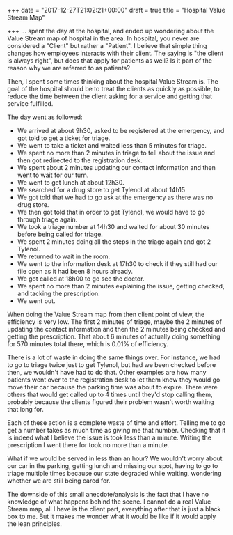 +++
date = "2017-12-27T21:02:21+00:00"
draft = true
title = "Hospital Value Stream Map"

+++
... spent the day at the hospital, and ended up wondering about the Value Stream map of hospital in the area. In hospital, you never are considered a "Client" but rather a "Patient". I believe that simple thing changes how employees interacts with their client. The saying is "the client is always right", but does that apply for patients as well? Is it part of the reason why we are referred to as patients?

Then, I spent some times thinking about the hospital Value Stream is. The goal of the hospital should be to treat the clients as quickly as possible, to reduce the time between the client asking for a service and getting that service fulfilled.

The day went as followed:

* We arrived at about 9h30, asked to be registered at the emergency, and got told to get a ticket for triage.
* We went to take a ticket and waited less than 5 minutes for triage.
* We spent no more than 2 minutes in triage to tell about the issue and then got redirected to the registration desk.
* We spent about 2 minutes updating our contact information and then went to wait for our turn.
* We went to get lunch at about 12h30.
* We searched for a drug store to get Tylenol at about 14h15
* We got told that we had to go ask at the emergency as there was no drug store.
* We then got told that in order to get Tylenol, we would have to go through triage again.
* We took a triage number at 14h30 and waited for about 30 minutes before being called for triage.
* We spent 2 minutes doing all the steps in the triage again and got 2 Tylenol.
* We returned to wait in the room.
* We went to the information desk at 17h30 to check if they still had our file open as it had been 8 hours already.
* We got called at 18h00 to go see the doctor.
* We spent no more than 2 minutes explaining the issue, getting checked, and tacking the prescription.
* We went out.

When doing the Value Stream map from then client point of view, the efficiency is very low. The first 2 minutes of triage, maybe the 2 minutes of updating the contact information and then the 2 minutes being checked and getting the prescription. That about 6 minutes of actually doing something for 570 minutes total there, which is 0.01% of efficiency.

There is a lot of waste in doing the same things over. For instance, we had to go to triage twice just to get Tylenol, but had we been checked before then, we wouldn't have had to do that. Other examples are how many patients went over to the registration desk to let them know they would go move their car because the parking time was about to expire. There were others that would get called up to 4 times until they'd stop calling them, probably because the clients figured their problem wasn't worth waiting that long for.

Each of these action is a complete waste of time and effort. Telling me to go get a number takes as much time as giving me that number. Checking that it is indeed what I believe the issue is took less than a minute. Writing the prescription I went there for took no more than a minute.

What if we would be served in less than an hour? We wouldn't worry about our car in the parking, getting lunch and missing our spot, having to go to triage multiple times because our state degraded while waiting, wondering whether we are still being cared for.

The downside of this small anecdote/analysis is the fact that I have no knowledge of what happens behind the scene. I cannot do a real Value Stream map, all I have is the client part, everything after that is just a black box to me. But it makes me wonder what it would be like if it would apply the lean principles.